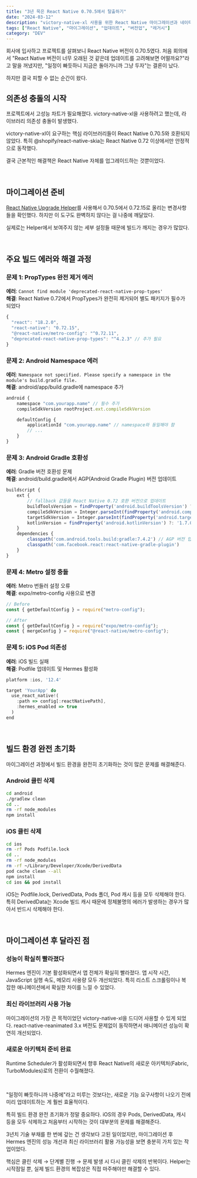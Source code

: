 ```yaml
---
title: "3년 묵은 React Native 0.70.5에서 탈출하기"
date: "2024-03-12"
description: "victory-native-xl 사용을 위한 React Native 마이그레이션과 네이티브 빌드 에러 해결 과정"
tags: ["React Native", "마이그레이션", "업데이트", "버전업", "레거시"]
category: "DEV"
---
```


회사에 입사하고 프로젝트를 살펴보니 React Native 버전이 0.70.5였다. 처음 회의에서 "React Native 버전이 너무 오래된 것 같은데 업데이트를 고려해보면 어떨까요?"라고 말을 꺼냈지만, "일정이 빠듯하니 지금은 돌아가니까 그냥 두자"는 결론이 났다.

하지만 결국 피할 수 없는 순간이 왔다.

## 의존성 충돌의 시작

프로젝트에서 고성능 차트가 필요해졌다. victory-native-xl을 사용하려고 했는데, 라이브러리 의존성 충돌이 발생했다.

victory-native-xl이 요구하는 핵심 라이브러리들이 React Native 0.70.5와 호환되지 않았다. 특히 @shopify/react-native-skia는 React Native 0.72 이상에서만 안정적으로 동작했다.

결국 근본적인 해결책은 React Native 자체를 업그레이드하는 것뿐이었다.

</br>

## 마이그레이션 준비

[React Native Upgrade Helper](https://react-native-community.github.io/upgrade-helper/?from=0.70.5&to=0.72.15)를 사용해서 0.70.5에서 0.72.15로 올리는 변경사항들을 확인했다. 하지만 이 도구도 완벽하지 않다는 걸 나중에 깨달았다.

실제로는 Helper에서 보여주지 않는 세부 설정들 때문에 빌드가 깨지는 경우가 많았다.

</br>

## 주요 빌드 에러와 해결 과정

### 문제 1: PropTypes 완전 제거 에러

**에러**: `Cannot find module 'deprecated-react-native-prop-types'`  
**해결**: React Native 0.72에서 PropTypes가 완전히 제거되어 별도 패키지가 필수가 되었다

```jsx
{
  "react": "18.2.0",
  "react-native": "0.72.15",
  "@react-native/metro-config": "^0.72.11",
  "deprecated-react-native-prop-types": "^4.2.3" // 추가 필요
}
```

### 문제 2: Android Namespace 에러

**에러**: `Namespace not specified. Please specify a namespace in the module's build.gradle file.`  
**해결**: android/app/build.gradle에 namespace 추가

```jsx
android {
    namespace "com.yourapp.name" // 필수 추가
    compileSdkVersion rootProject.ext.compileSdkVersion

    defaultConfig {
        applicationId "com.yourapp.name" // namespace와 동일해야 함
        // ...
    }
}
```

### 문제 3: Android Gradle 호환성

**에러**: Gradle 버전 호환성 문제  
**해결**: android/build.gradle에서 AGP(Android Gradle Plugin) 버전 업데이트

```jsx
buildscript {
    ext {
        // fallback 값들을 React Native 0.72 호환 버전으로 업데이트
        buildToolsVersion = findProperty('android.buildToolsVersion') ?: '33.0.0'
        compileSdkVersion = Integer.parseInt(findProperty('android.compileSdkVersion') ?: '33')
        targetSdkVersion = Integer.parseInt(findProperty('android.targetSdkVersion') ?: '33')
        kotlinVersion = findProperty('android.kotlinVersion') ?: '1.7.00'
    }
    dependencies {
        classpath('com.android.tools.build:gradle:7.4.2') // AGP 버전 업데이트
        classpath('com.facebook.react:react-native-gradle-plugin')
    }
}
```

### 문제 4: Metro 설정 충돌

**에러**: Metro 번들러 설정 오류  
**해결**: expo/metro-config 사용으로 변경

```jsx
// Before
const { getDefaultConfig } = require("metro-config");

// After
const { getDefaultConfig } = require("expo/metro-config");
const { mergeConfig } = require("@react-native/metro-config");
```

### 문제 5: iOS Pod 의존성

**에러**: iOS 빌드 실패  
**해결**: Podfile 업데이트 및 Hermes 활성화

```jsx
platform :ios, '12.4'

target 'YourApp' do
  use_react_native!(
    :path => config[:reactNativePath],
    :hermes_enabled => true
  )
end
```

</br>

## 빌드 환경 완전 초기화

마이그레이션 과정에서 빌드 환경을 완전히 초기화하는 것이 많은 문제를 해결해준다.

### Android 클린 삭제

```bash
cd android
./gradlew clean
cd ..
rm -rf node_modules
npm install
```

### iOS 클린 삭제

```bash
cd ios
rm -rf Pods Podfile.lock
cd ..
rm -rf node_modules
rm -rf ~/Library/Developer/Xcode/DerivedData
pod cache clean --all
npm install
cd ios && pod install
```

iOS는 Podfile.lock, DerivedData, Pods 폴더, Pod 캐시 등을 모두 삭제해야 한다. 특히 DerivedData는 Xcode 빌드 캐시 때문에 정체불명의 에러가 발생하는 경우가 많아서 반드시 삭제해야 한다.

</br>

## 마이그레이션 후 달라진 점

### 성능이 확실히 빨라졌다

Hermes 엔진이 기본 활성화되면서 앱 전체가 확실히 빨라졌다. 앱 시작 시간, JavaScript 실행 속도, 메모리 사용량 모두 개선되었다. 특히 리스트 스크롤링이나 복잡한 애니메이션에서 확실한 차이를 느낄 수 있었다.

### 최신 라이브러리 사용 가능

마이그레이션의 가장 큰 목적이었던 victory-native-xl을 드디어 사용할 수 있게 되었다. react-native-reanimated 3.x 버전도 문제없이 동작하면서 애니메이션 성능이 확연히 개선되었다.

### 새로운 아키텍처 준비 완료

Runtime Scheduler가 활성화되면서 향후 React Native의 새로운 아키텍처(Fabric, TurboModules)로의 전환이 수월해졌다.

</br>

"일정이 빠듯하니까 나중에"라고 미루는 것보다는, 새로운 기능 요구사항이 나오기 전에 미리 업데이트하는 게 훨씬 효율적이다.

특히 빌드 환경 완전 초기화가 정말 중요하다. iOS의 경우 Pods, DerivedData, 캐시 등을 모두 삭제하고 처음부터 시작하는 것이 대부분의 문제를 해결해준다.

3년치 기술 부채를 한 번에 갚는 건 생각보다 고된 일이었지만, 마이그레이션 후 Hermes 엔진의 성능 개선과 최신 라이브러리 활용 가능성을 보면 충분히 가치 있는 작업이었다.

핵심은 클린 삭제 → 단계별 진행 → 문제 발생 시 다시 클린 삭제의 반복이다. Helper는 시작점일 뿐, 실제 빌드 환경의 복잡성은 직접 마주해야만 해결할 수 있다.
